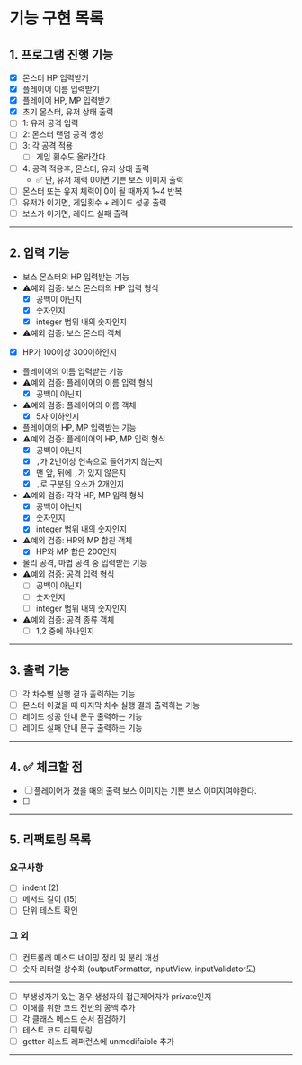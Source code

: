 # 기능 구현 목록

## 1. 프로그램 진행 기능
- [x] 몬스터 HP 입력받기
- [x] 플레이어 이름 입력받기
- [x] 플레이어 HP, MP 입력받기
- [x] 초기 몬스터, 유저 상태 출력
- [ ] 1: 유저 공격 입력
- [ ] 2: 몬스터 랜덤 공격 생성
- [ ] 3: 각 공격 적용
  - [ ] 게임 횟수도 올라간다.
- [ ] 4: 공격 적용후, 몬스터, 유저 상태 출력
  - ✅ 단, 유저 체력 0이면 기쁜 보스 이미지 출력
- [ ] 몬스터 또는 유저 체력이 0이 될 때까지 1~4 반복
- [ ] 유저가 이기면, 게임횟수 + 레이드 성공 출력 
- [ ] 보스가 이기면, 레이드 실패 출력

---


## 2. 입력 기능

- 보스 몬스터의 HP 입력받는 기능
- ⚠️예외 검증: 보스 몬스터의 HP 입력 형식
  - [x] 공백이 아닌지
  - [x] 숫자인지
  - [x] integer 범위 내의 숫자인지

- ⚠️예외 검증: 보스 몬스터 객체
 - [x] HP가 100이상 300이하인지

- 플레이어의 이름 입력받는 기능
- ⚠️예외 검증: 플레이어의 이름 입력 형식
  - [x] 공백이 아닌지

- ⚠️예외 검증: 플레이어의 이름 객체
  - [x] 5자 이하인지

- 플레이어의 HP, MP 입력받는 기능
- ⚠️예외 검증: 플레이어의 HP, MP 입력 형식
  - [x] 공백이 아닌지
  - [x] `,`가 2번이상 연속으로 들어가지 않는지
  - [x] 맨 앞, 뒤에 `,`가 있지 않은지
  - [x] `,`로 구분된 요소가 2개인지

- ⚠️예외 검증: 각각 HP, MP 입력 형식
  - [x] 공백이 아닌지
  - [x] 숫자인지
  - [x] integer 범위 내의 숫자인지

- ⚠️예외 검증: HP와 MP 합친 객체
  - [x] HP와 MP 합은 200인지

- 물리 공격, 마법 공격 중 입력받는 기능
- ⚠️예외 검증: 공격 입력 형식
  - [ ] 공백이 아닌지
  - [ ] 숫자인지
  - [ ] integer 범위 내의 숫자인지

- ⚠️예외 검증: 공격 종류 객체
  - [ ] 1,2 중에 하나인지

---

## 3. 출력 기능

- [ ] 각 차수별 실행 결과 출력하는 기능
- [ ] 몬스터 이겼을 때 마지막 차수 실행 결과 출력하는 기능
- [ ] 레이드 성공 안내 문구 출력하는 기능
- [ ] 레이드 실패 안내 문구 출력하는 기능

---


## 4. ✅ 체크할 점
-[ ] 플레이어가 졌을 때의 출력 보스 이미지는 기쁜 보스 이미지여야한다.
-[ ] 

---


## 5. 리팩토링 목록
### 요구사항
- [ ] indent (2)
- [ ] 메서드 길이 (15)
- [ ] 단위 테스트 확인 
### 그 외
- [ ] 컨트롤러 메소드 네이밍 정리 및 분리 개선
- [ ] 숫자 리터럴 상수화 (outputFormatter, inputView, inputValidator도)
---
- [ ] 부생성자가 있는 경우 생성자의 접근제어자가 private인지 
- [ ] 이해를 위한 코드 전반의 공백 추가
- [ ] 각 클래스 메소드 순서 점검하기
- [ ] 테스트 코드 리팩토링
- [ ] getter 리스트 레퍼런스에 unmodifaible 추가
---- 